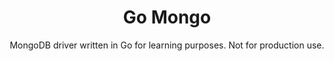 ---
layout: default
title: Go Mongo
subtitle: MongoDB driver written in Go for learning purposes. Not for production use.
type: code
---